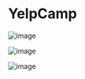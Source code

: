 # YelpCamp

![image](https://github.com/niharika1102/YelpCamp/assets/97402437/61825814-5131-4c29-ad8e-cfec48dcb001)

![image](https://github.com/niharika1102/YelpCamp/assets/97402437/7945908f-d758-4d0b-8cb2-8bc13ee3be91)

![image](https://github.com/niharika1102/YelpCamp/assets/97402437/a00947bc-8196-4c44-8cb1-835d5d2a28b1)
